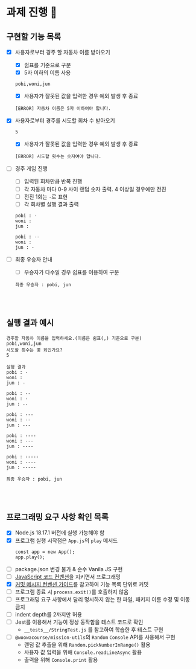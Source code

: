 # 과제 진행 📜

## 구현할 기능 목록

- [x] 사용자로부터 경주 할 자동차 이름 받아오기

  - [x] 쉼표를 기준으로 구분
  - [x] 5자 이하의 이름 사용

  ```
  pobi,woni,jun
  ```

  - [x] 사용자가 잘못된 값을 입력한 경우 예외 발생 후 종료

  ```
  [ERROR] 자동차 이름은 5자 이하여야 합니다.
  ```

- [x] 사용자로부터 경주를 시도할 회차 수 받아오기

  ```
  5
  ```

  - [x] 사용자가 잘못된 값을 입력한 경우 예외 발생 후 종료

  ```
  [ERROR] 시도할 횟수는 숫자여야 합니다.
  ```

- [ ] 경주 게임 진행

  - [ ] 입력된 회차만큼 반복 진행
  - [ ] 각 자동차 마다 0-9 사이 랜덤 숫자 출력. 4 이상일 경우에만 전진
  - [ ] 전진 1회는 `-`로 표현
  - [ ] 각 회차별 실행 결과 출력

  ```
  pobi : -
  woni :
  jun :

  pobi : --
  woni :
  jun : -
  ```

- [ ] 최종 우승자 안내
  - [ ] 우승자가 다수일 경우 쉼표를 이용하여 구분
  ```
  최종 우승자 : pobi, jun
  ```

<br><br>

## 실행 결과 예시

```
경주할 자동차 이름을 입력하세요.(이름은 쉼표(,) 기준으로 구분)
pobi,woni,jun
시도할 횟수는 몇 회인가요?
5

실행 결과
pobi : -
woni :
jun : -

pobi : --
woni : -
jun : --

pobi : ---
woni : --
jun : ---

pobi : ----
woni : ---
jun : ----

pobi : -----
woni : ----
jun : -----

최종 우승자 : pobi, jun
```

<br><br>

## 프로그래밍 요구 사항 확인 목록

- [x] Node.js 18.17.1 버전에 실행 가능해야 함
- [x] 프로그램 실행 시작점은 `App.js`의 `play` 메서드
  ```
  const app = new App();
  app.play();
  ```
- [ ] package.json 변경 불가 & 순수 Vanila JS 구현
- [ ] [JavaScript 코드 컨벤션](https://github.com/woowacourse/woowacourse-docs/tree/main/styleguide/javascript)을 지키면서 프로그래밍
- [x] [커밋 메시지 컨벤션 가이드](https://gist.github.com/stephenparish/9941e89d80e2bc58a153)를 참고하여 기능 목록 단위로 커밋
- [ ] 프로그램 종료 시 `process.exit()`를 호출하지 않음
- [ ] 프로그래밍 요구 사항에서 달리 명시하지 않는 한 파일, 패키지 이름 수정 및 이동 금지
- [ ] indent depth를 2까지만 허용
- [ ] Jest를 이용해서 기능이 정상 동작함을 테스트 코드로 확인
  - `__tests__/StringTest.js` 를 참고하여 학습한 후 테스트 구현
- [ ] `@woowacourse/mission-utils`의 `Random` `Console` API를 사용해서 구현
  - 랜덤 값 추출을 위해 `Random.pickNumberInRange()` 활용
  - 사용자 값 입력을 위해 `Console.readLineAsync` 활용
  - 출력을 위해 `Console.print` 활용
